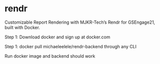 # rendr
Customizable Report Rendering with MJKR-Tech’s Rendr for GSEngage21, built with Docker.

Step 1:
Download docker and sign up at docker.com

Step 1:
docker pull michaeleelele/rendr-backend through any CLI

Run docker image and backend should work
